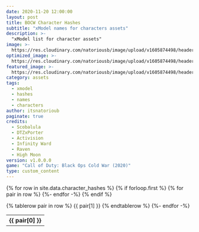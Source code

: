```yaml
---
date: 2020-11-20 12:00:00
layout: post
title: BOCW Character Hashes
subtitle: "xModel names for characters assets"
description: >-
  "xModel list for character assets"
image: >-
  https://res.cloudinary.com/natoriousb/image/upload/v1605874498/headers/Multiplayer_Screenshot_03_yyp5ry.jpg
optimized_image: >- 
  https://res.cloudinary.com/natoriousb/image/upload/v1605874498/headers/Multiplayer_Screenshot_03_yyp5ry.jpg
featured_image: >-
  https://res.cloudinary.com/natoriousb/image/upload/v1605874498/headers/Multiplayer_Screenshot_03_yyp5ry.jpg
category: assets
tags:
  - xmodel
  - hashes
  - names
  - characters
author: itsnatorioub
paginate: true
credits:
  - Scobalula
  - DTZxPorter
  - Activision
  - Infinity Ward
  - Raven
  - High Moon
version: v1.0.0.0
game: "Call of Duty: Black Ops Cold War (2020)"
type: custom_content
---
```


<div class="datatable-begin row-border stripe"></div>
<table class="weapons-table display">
  {% for row in site.data.character_hashes %}
    {% if forloop.first %}
    <tr>
      {% for pair in row %}
        <th>{{ pair[0] }}</th>
      {%- endfor -%}
    </tr>
    {% endif %}

   {% tablerow pair in row %}
   {{ pair[1] }}
   {% endtablerow %}
  {%- endfor -%}
</table>
<div class="datatable-end"></div>